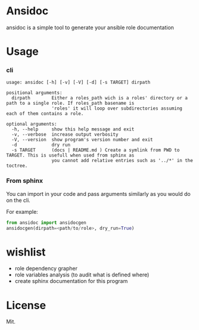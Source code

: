 # Ansidoc

ansidoc is a simple tool to generate your ansible role documentation

# Usage

### cli

```shell
usage: ansidoc [-h] [-v] [-V] [-d] [-s TARGET] dirpath

positional arguments:
  dirpath        Either a roles_path wich is a roles' directory or a path to a single role. If roles_path basename is
                 'roles' it will loop over subdirectories assuming each of them contains a role.

optional arguments:
  -h, --help     show this help message and exit
  -v, --verbose  increase output verbosity
  -V, --version  show program's version number and exit
  -d             dry run
  -s TARGET      (docs | README.md ) Create a symlink from PWD to TARGET. This is usefull when used from sphinx as
                 you cannot add relative entries such as '../*' in the toctree.
```

### From sphinx

You can import in your code and pass arguments similarly as you would do on the
cli.

For example:

```python
from ansidoc import ansidocgen
ansidocgen(dirpath=<path/to/role>, dry_run=True)
```

# wishlist

- role dependency grapher
- role variables analysis (to audit what is defined where)
- create sphinx documentation for this program

# License

Mit.
